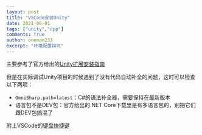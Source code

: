 ```yaml
---
layout: post
title: "VSCode安装Unity"
date: 2021-06-01
tags: ["unity","cpp"]
comments: true
author: oneman233
excerpt: "环境配置踩坑"
---
```


主要参考了官方给出的[Unity扩展安装指南](https://code.visualstudio.com/docs/other/unity)

但是在实际调试Unity项目的时候遇到了没有代码自动补全的问题，这时可以检查以下两项：

* `OmniSharp.path=latest`：C#的语法补全器，需要保持在最新版本
* 语言包不是DEV包：官方给出的.NET Core下载里是有多语言包的，别把它们跟DEV包搞混了

附上VSCode的[键盘快捷键](https://code.visualstudio.com/shortcuts/keyboard-shortcuts-windows.pdf)